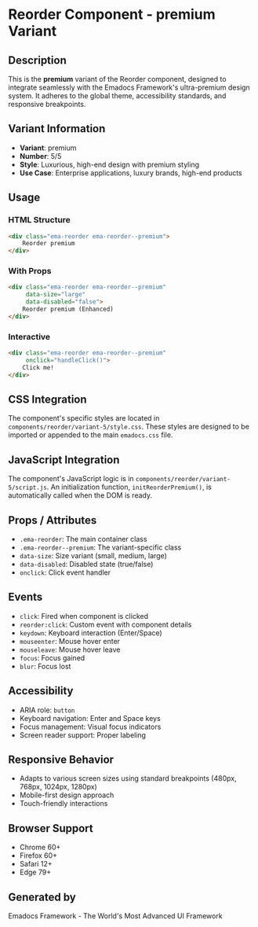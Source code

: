 # Reorder Component - premium Variant

## Description
This is the **premium** variant of the Reorder component, designed to integrate seamlessly with the Emadocs Framework's ultra-premium design system. It adheres to the global theme, accessibility standards, and responsive breakpoints.

## Variant Information
- **Variant**: premium
- **Number**: 5/5
- **Style**: Luxurious, high-end design with premium styling
- **Use Case**: Enterprise applications, luxury brands, high-end products

## Usage

### HTML Structure
```html
<div class="ema-reorder ema-reorder--premium">
    Reorder premium
</div>
```

### With Props
```html
<div class="ema-reorder ema-reorder--premium" 
     data-size="large" 
     data-disabled="false">
    Reorder premium (Enhanced)
</div>
```

### Interactive
```html
<div class="ema-reorder ema-reorder--premium" 
     onclick="handleClick()">
    Click me!
</div>
```

## CSS Integration
The component's specific styles are located in `components/reorder/variant-5/style.css`. These styles are designed to be imported or appended to the main `emadocs.css` file.

## JavaScript Integration
The component's JavaScript logic is in `components/reorder/variant-5/script.js`. An initialization function, `initReorderPremium()`, is automatically called when the DOM is ready.

## Props / Attributes
- `.ema-reorder`: The main container class
- `.ema-reorder--premium`: The variant-specific class
- `data-size`: Size variant (small, medium, large)
- `data-disabled`: Disabled state (true/false)
- `onclick`: Click event handler

## Events
- `click`: Fired when component is clicked
- `reorder:click`: Custom event with component details
- `keydown`: Keyboard interaction (Enter/Space)
- `mouseenter`: Mouse hover enter
- `mouseleave`: Mouse hover leave
- `focus`: Focus gained
- `blur`: Focus lost

## Accessibility
- ARIA role: `button`
- Keyboard navigation: Enter and Space keys
- Focus management: Visual focus indicators
- Screen reader support: Proper labeling

## Responsive Behavior
- Adapts to various screen sizes using standard breakpoints (480px, 768px, 1024px, 1280px)
- Mobile-first design approach
- Touch-friendly interactions

## Browser Support
- Chrome 60+
- Firefox 60+
- Safari 12+
- Edge 79+

## Generated by
Emadocs Framework - The World's Most Advanced UI Framework
